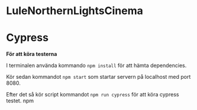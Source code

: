 # LuleNorthernLightsCinema

# Cypress

**För att köra testerna**

I terminalen använda kommando `npm install` för att hämta dependencies.

Kör sedan kommandot `npm start` som startar servern på localhost med port 8080.

Efter det så kör script kommandot `npm run cypress` för att köra cypress testet.
npm
